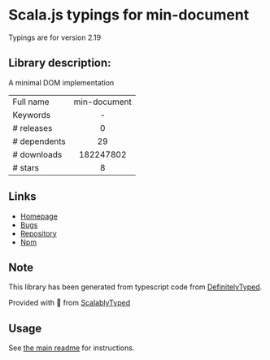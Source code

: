 
# Scala.js typings for min-document

Typings are for version 2.19

## Library description:
A minimal DOM implementation

|                    |                 |
| ------------------ | :-------------: |
| Full name          | min-document |
| Keywords           | - |
| # releases         | 0 |
| # dependents       | 29 |
| # downloads        | 182247802 |
| # stars            | 8 |

## Links
- [Homepage](https://github.com/Raynos/min-document)
- [Bugs](https://github.com/Raynos/min-document/issues)
- [Repository](https://github.com/Raynos/min-document)
- [Npm](https://www.npmjs.com/package/min-document)
    


## Note
This library has been generated from typescript code from [DefinitelyTyped](https://definitelytyped.org).

Provided with :purple_heart: from [ScalablyTyped](https://github.com/oyvindberg/ScalablyTyped)

## Usage
See [the main readme](../../readme.md) for instructions.


